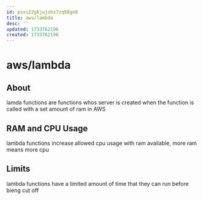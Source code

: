 ```yaml
---
id: psxi22gkjujohx7zq98ge8
title: aws/lambda
desc: ''
updated: 1733762196
created: 1733762196
---
```

# aws/lambda

## About

lamda functions are functions whos server is created when the function is called with a set amount of ram in AWS

## RAM and CPU Usage

lambda functions increase allowed cpu usage with ram available,
more ram means more cpu

## Limits

lambda functions have a limited amount of time that they can run before bieng cut off
